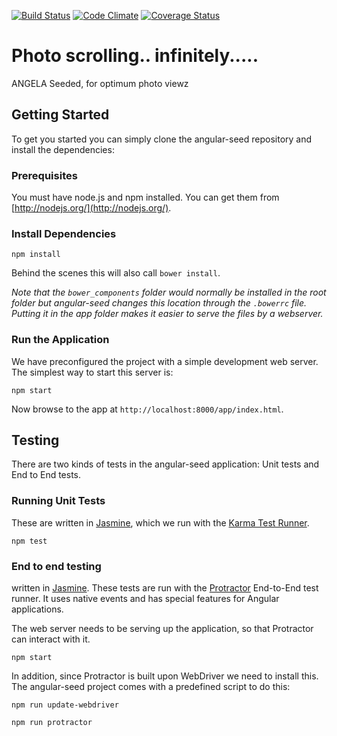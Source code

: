 [![Build Status](https://travis-ci.org/NULL-OPERATOR/infinite_photo_scroller.svg?branch=master)](https://travis-ci.org/NULL-OPERATOR/infinite_photo_scroller) [![Code Climate](https://codeclimate.com/github/NULL-OPERATOR/infinite_photo_scroller/badges/gpa.svg)](https://codeclimate.com/github/NULL-OPERATOR/infinite_photo_scroller) [![Coverage Status](https://coveralls.io/repos/github/NULL-OPERATOR/infinite_photo_scroller/badge.svg?branch=master)](https://coveralls.io/github/NULL-OPERATOR/infinite_photo_scroller?branch=master)

# Photo scrolling.. infinitely.....

ANGELA Seeded, for optimum photo viewz



## Getting Started

To get you started you can simply clone the angular-seed repository and install the dependencies:

### Prerequisites

 You must have node.js and npm installed.  You can get them from [http://nodejs.org/](http://nodejs.org/).



### Install Dependencies

```
npm install
```

Behind the scenes this will also call `bower install`.

*Note that the `bower_components` folder would normally be installed in the root folder but
angular-seed changes this location through the `.bowerrc` file.  Putting it in the app folder makes
it easier to serve the files by a webserver.*

### Run the Application

We have preconfigured the project with a simple development web server.  The simplest way to start
this server is:

```
npm start
```
Now browse to the app at `http://localhost:8000/app/index.html`.


## Testing

There are two kinds of tests in the angular-seed application: Unit tests and End to End tests.

### Running Unit Tests

 These are written in [Jasmine][jasmine], which we run with the [Karma Test Runner][karma].

```
npm test
```


### End to end testing

written in [Jasmine][jasmine]. These tests are run with the [Protractor][protractor] End-to-End test runner.  It uses native events and has special features for Angular applications.

The web server needs to be serving up the application, so that Protractor
can interact with it.

```
npm start
```

In addition, since Protractor is built upon WebDriver we need to install this.  The angular-seed
project comes with a predefined script to do this:

```
npm run update-webdriver
```

```
npm run protractor
```


[git]: http://git-scm.com/
[bower]: http://bower.io
[npm]: https://www.npmjs.org/
[node]: http://nodejs.org
[protractor]: https://github.com/angular/protractor
[jasmine]: http://jasmine.github.io
[karma]: http://karma-runner.github.io
[travis]: https://travis-ci.org/
[http-server]: https://github.com/nodeapps/http-server
